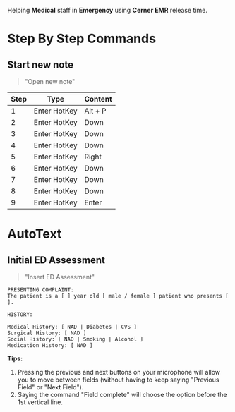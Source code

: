 Helping __Medical__ staff in __Emergency__ using __Cerner EMR__ release time.

# Step By Step Commands

## Start new note

> "Open new note"

Step | Type | Content
------------ | ------------- | ------------- 
1 | Enter HotKey | Alt + P
2 | Enter HotKey | Down
3 | Enter HotKey | Down
4 | Enter HotKey | Down
5 | Enter HotKey | Right
6 | Enter HotKey | Down
7 | Enter HotKey | Down
8 | Enter HotKey | Down
9 | Enter HotKey | Enter

# AutoText

## Initial ED Assessment

> "Insert ED Assessment"

```
PRESENTING COMPLAINT:
The patient is a [ ] year old [ male / female ] patient who presents [ ].

HISTORY:

Medical History: [ NAD | Diabetes | CVS ]
Surgical History: [ NAD ]
Social History: [ NAD | Smoking | Alcohol ]
Medication History: [ NAD ]
```

__Tips:__
1. Pressing the previous and next buttons on your microphone will allow you to move between fields (without having to keep saying "Previous Field" or "Next Field").
2. Saying the command "Field complete" will choose the  option before the 1st vertical line. 
